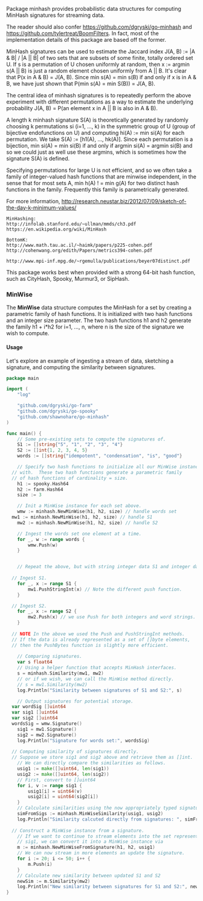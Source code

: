 Package minhash provides probabilistic data structures for computing
MinHash signatures for streaming data.

The reader should also confer https://github.com/dgryski/go-minhash and
https://github.com/tylertreat/BoomFilters.  In fact, most of the
implementation details of this package are based off the former.

MinHash signatures can be used to estimate the Jaccard index
J(A, B) := |A & B| / |A || B| of two sets that are subsets
of some finite, totally ordered set U.  If s is a permutation
of U chosen uniformly at random, then x := argmin s(A || B) is
just a random element chosen uniformly from A || B.  It's
clear that P(x in A & B) = J(A, B).  Since min s(A) = min s(B)
if and only if x is in A & B, we have just shown that
P(min s(A) = min S(B)) = J(A, B).

The central idea of minhash signatures is to repeatedly perform
the above experiment with different permutations as a way to estimate
the underlying probability
J(A, B) = P(an element x in A || B is also  in A & B).

A length k minhash signature S(A) is theoretically generated by randomly
choosing k permutations si (i=1, ..., k) in the symmetric group of U
(group of bijective endofunctions on U) and computing  hi(A) := min si(A)
for each permutation.  We take S(A) := [h1(A), ..., hk(A)].
Since each permutation is a bijection, min si(A) = min si(B) if and
only if argmin si(A) = argmin si(B) and so we could just as
well use these argmins, which is sometimes how the signature S(A) is
defined.

Specifying permutations for large U is not efficient, and so we often
take a family of integer-valued hash functions that are minwise
independent, in the sense that for most sets A,
min h(A) ! = min g(A) for two distinct hash functions in the family.
Frequently this family is parametrically  generated.

For more information,
    http://research.neustar.biz/2012/07/09/sketch-of-the-day-k-minimum-values/

    MinHashing:
    http://infolab.stanford.edu/~ullman/mmds/ch3.pdf
    https://en.wikipedia.org/wiki/MinHash

    BottomK:
    http://www.math.tau.ac.il/~haimk/papers/p225-cohen.pdf
    http://cohenwang.org/edith/Papers/metrics394-cohen.pdf

    http://www.mpi-inf.mpg.de/~rgemulla/publications/beyer07distinct.pdf

This package works best when provided with a strong 64-bit hash function,
such as CityHash, Spooky, Murmur3, or SipHash.


### MinWise

The **MinWise** data structure computes the MinHash for a set by
creating a parametric family of hash functions.  It is initialized
with two hash functions and an integer size parameter.  The two hash
functions h1 and h2 generate the family h1 + i\*h2 for i=1, ..., n,
where n is the size of the signature we wish to compute.

#### Usage

Let's explore an example of ingesting a stream of data, sketching a signature,
and computing the similarity between signatures.

```go
package main

import (
	"log"

	"github.com/dgryski/go-farm"
	"github.com/dgryski/go-spooky"
	"github.com/shawnohare/go-minhash"
)

func main() {
	// Some pre-existing sets to compute the signatures of.
	S1 := []string{"5", "1", "2", "3", "4"}
	S2 := []int{1, 2, 3, 4, 5}
	words := []string{"idempotent", "condensation", "is", "good"}

	// Specify two hash functions to initialize all our MinWise instances
  // with.  These two hash functions generate a parametric family
  // of hash functions of cardinality = size.
	h1 := spooky.Hash64
	h2 := farm.Hash64
	size := 3

	// Init a MinWise instance for each set above.
	wmw := minhash.NewMinWise(h1, h2, size) // handle words set
  mw1 := minhash.NewMinWise(h1, h2, size) // handle S1
	mw2 := minhash.NewMinWise(h1, h2, size) // handle S2

	// Ingest the words set one element at a time.
	for _, w := range words {
		wmw.Push(w)
	}


	// Repeat the above, but with string integer data S1 and integer data S2.
	
  // Ingest S1.
	for _, x := range S1 {
		mw1.PushStringInt(x) // Note the different push function.
	}

  // Ingest S2.
	for _, x := range S2 {
		mw2.Push(x) // we use Push for both integers and word strings.
	}
  
  // NOTE In the above we used the Push and PushStringInt methods.
  // If the data is already represented as a set of []byte elements,
  // then the PushBytes function is slightly more efficient.
  
	// Comparing signatures.
	var s float64
	// Using a helper function that accepts MinHash interfaces.
	s = minhash.Similarity(mw1, mw2)
	// or if we wish, we can call the MinWise method directly.
	// s = mw1.Similarity(mw2)
	log.Println("Similarity between signatures of S1 and S2:", s)

	// Output signatures for potential storage. 
  var wordSig []uint64 
  var sig1 []uint64 
  var sig2 []uint64 
  wordsSig = wmw.Signature()
	sig1 = mw1.Signature()
	sig2 = mw2.Signature()
	log.Println("Signature for words set:", wordsSig)
  
  // Computing similarity of signatures directly.
  // Suppose we store sig1 and sig2 above and retrieve them as []int.
	// We can directly compare the similarities as follows.
	usig1 := make([]uint64, len(sig1))
	usig2 := make([]uint64, len(sig2))
	// First, convert to []uint64
	for i, v := range sig1 {
		usig1[i] = uint64(v)
		usig2[i] = uint64(sig2[i])
	}
	// Calculate similarities using the now appropriately typed signatures.
	simFromSigs := minhash.MinWiseSimilarity(usig1, usig2)
	log.Println("Similarity calcuted directly from signatures: ", simFromSigs)
  
  // Construct a MinWise instance from a signature.
	// If we want to continue to stream elements into the set represented by
	// sig1, we can convert it into a MinWise instance via
	m := minhash.NewMinWiseFromSignature(h1, h2, usig1)
	// We can now stream in more elements an update the signature.
	for i := 20; i <= 50; i++ {
		m.Push(i)
	}
	// Calculate new similarity between updated S1 and S2
	newSim := m.Similarity(mw2)
	log.Println("New similarity between signatures for S1 and S2:", newSim)
}
```
